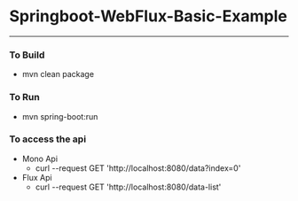 # Springboot-WebFlux-Basic-Example

----

### To Build 
* mvn clean package

### To Run 
* mvn spring-boot:run


### To access the api
* Mono Api 
  * curl --request GET 'http://localhost:8080/data?index=0'
* Flux Api 
  * curl --request GET 'http://localhost:8080/data-list'


